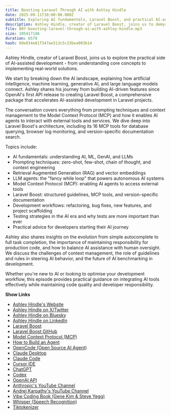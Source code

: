 ```yaml
---
title: Boosting Laravel Through AI with Ashley Hindle
date: 2025-09-11T10:00:00.000Z
subtitle: Exploring AI fundamentals, Laravel Boost, and practical AI-assisted development strategies for modern developers.
description: Ashley Hindle, creator of Laravel Boost, joins us to demystify AI terminology, explore practical AI development workflows, and discuss how Laravel Boost accelerates AI-assisted development with structured guidelines, MCP tools, and version-specific documentation.
file: 007-boosting-laravel-through-ai-with-ashley-hindle.mp3
size: 105417146
duration: 6579
hash: 60e834e81f347ae313c5c33bea003b14
---
```


Ashley Hindle, creator of Laravel Boost, joins us to explore the practical side of AI-assisted development - from understanding core concepts to implementing real-world solutions.

We start by breaking down the AI landscape, explaining how artificial intelligence, machine learning, generative AI, and large language models connect.
Ashley shares his journey from building AI-driven features since OpenAI's first API release to creating Laravel Boost, a comprehensive package that accelerates AI-assisted development in Laravel projects.

The conversation covers everything from prompting techniques and context management to the Model Context Protocol (MCP) and how it enables AI agents to interact with external tools and services.
We dive deep into Laravel Boost's architecture, including its 16 MCP tools for database querying, browser log monitoring, and version-specific documentation search.

Topics include:

- AI fundamentals: understanding AI, ML, GenAI, and LLMs
- Prompting techniques: zero-shot, few-shot, chain of thought, and context engineering
- Retrieval Augmented Generation (RAG) and vector embeddings
- LLM agents: the "fancy while loop" that powers autonomous AI systems
- Model Context Protocol (MCP): enabling AI agents to access external tools
- Laravel Boost: structured guidelines, MCP tools, and version-specific documentation
- Development workflows: refactoring, bug fixes, new features, and project scaffolding
- Testing strategies in the AI era and why tests are more important than ever
- Practical advice for developers starting their AI journey

Ashley also shares insights on the evolution from simple autocomplete to full task completion, the importance of maintaining responsibility for production code, and how to balance AI assistance with human oversight.
We discuss the challenges of context management, the role of guidelines and rules in steering AI behavior, and the future of AI benchmarking in development.

Whether you're new to AI or looking to optimise your development workflow, this episode provides practical guidance on integrating AI tools effectively while maintaining code quality and developer responsibility.

**Show Links**

- [Ashley Hindle's Website](https://ashleyhindle.com/)
- [Ashley Hindle on X/Twitter](https://x.com/AshleyHindle)
- [Ashley Hindle on Bluesky](https://bsky.app/profile/AshleyHindle.com)
- [Ashley Hindle on LinkedIn](https://www.linkedin.com/in/ashleyhindle/)
- [Laravel Boost](https://boost.laravel.com/)
- [Laravel Boost GitHub](https://github.com/laravel/boost)
- [Model Context Protocol (MCP)](https://modelcontextprotocol.io/)
- [How to Build an Agent](https://ampcode.com/how-to-build-an-agent)
- [OpenCode (Open Source AI Agent)](https://github.com/opencode-ai/opencode)
- [Claude Desktop](https://claude.ai/)
- [Claude Code](https://www.anthropic.com/claude-code)
- [Cursor IDE](https://cursor.sh/)
- [ChatGPT](https://chatgpt.com/)
- [Codex](https://openai.com/codex/)
- [OpenAI API](https://platform.openai.com/)
- [Anthropic's YouTube Channel](https://www.youtube.com/@anthropic-ai)
- [Andrej Karpathy's YouTube Channel](https://www.youtube.com/@AndrejKarpathy)
- [Vibe Coding Book (Gene Kim & Steve Yegg)](https://itrevolution.com/product/vibe-coding-book/)
- [Whisper (Speech Recognition)](https://openai.com/research/whisper)
- [Tiktokenizer](https://tiktokenizer.vercel.app/)
